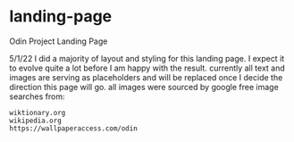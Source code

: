# landing-page
Odin Project Landing Page

5/1/22
    I did a majority of layout and styling for this landing page. I expect it to evolve quite a lot before I am happy with the result. currently all text and images are serving as placeholders and will be replaced once I decide the direction this page will go. all images were sourced by google free image searches from:

    wiktionary.org
    wikipedia.org
    https://wallpaperaccess.com/odin